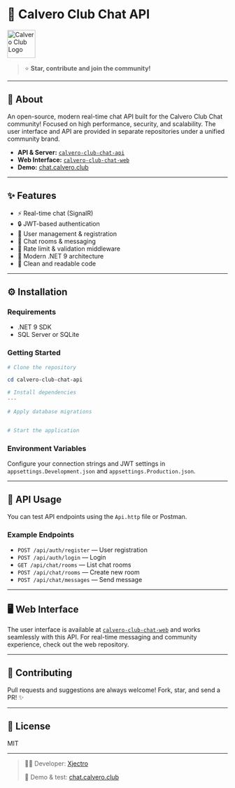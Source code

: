 # 🚀 Calvero Club Chat API

<img src="https://chat.calvero.club/favicon.ico" width="64" height="64" alt="Calvero Club Logo" />

> ⭐ **Star, contribute and join the community!**

---

## 📝 About

An open-source, modern real-time chat API built for the Calvero Club Chat community! Focused on high performance, security, and scalability. The user interface and API are provided in separate repositories under a unified community brand.

- **API & Server:** [`calvero-club-chat-api`](https://github.com/Xjectro/calvero-club-chat-api)
- **Web Interface:** [`calvero-club-chat-web`](https://github.com/Xjectro/calvero-club-chat-web)
- **Demo:** [chat.calvero.club](https://chat.calvero.club)

---

## ✨ Features

- ⚡ Real-time chat (SignalR)
- 🔒 JWT-based authentication
- 👤 User management & registration
- 💬 Chat rooms & messaging
- 🚦 Rate limit & validation middleware
- 🧩 Modern .NET 9 architecture
- 🧹 Clean and readable code

---

## ⚙️ Installation

### Requirements
- .NET 9 SDK
- SQL Server or SQLite

### Getting Started

```powershell
# Clone the repository

cd calvero-club-chat-api

# Install dependencies
---

# Apply database migrations


# Start the application

```

### Environment Variables
Configure your connection strings and JWT settings in `appsettings.Development.json` and `appsettings.Production.json`.

---

## 📡 API Usage

You can test API endpoints using the `Api.http` file or Postman.

### Example Endpoints
- `POST /api/auth/register` — User registration
- `POST /api/auth/login` — Login
- `GET /api/chat/rooms` — List chat rooms
- `POST /api/chat/rooms` — Create new room
- `POST /api/chat/messages` — Send message

---

## 🖥️ Web Interface

The user interface is available at [`calvero-club-chat-web`](https://github.com/Xjectro/calvero-club-chat-web) and works seamlessly with this API. For real-time messaging and community experience, check out the web repository.

---

## 🤝 Contributing

Pull requests and suggestions are always welcome! Fork, star, and send a PR! ✨

---

## 📄 License

MIT

---

> 👨‍💻 Developer: [Xjectro](https://github.com/Xjectro)
> 
> 🚀 Demo & test: [chat.calvero.club](https://chat.calvero.club)